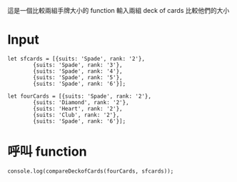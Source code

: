 這是一個比較兩組手牌大小的 function
輸入兩組 deck of cards 比較他們的大小

# Input

```
let sfcards = [{suits: 'Spade', rank: '2'}, 
        {suits: 'Spade', rank: '3'},
        {suits: 'Spade', rank: '4'},
        {suits: 'Spade', rank: '5'},
        {suits: 'Spade', rank: '6'}];

let fourCards = [{suits: 'Spade', rank: '2'}, 
        {suits: 'Diamond', rank: '2'},
        {suits: 'Heart', rank: '2'},
        {suits: 'Club', rank: '2'},
        {suits: 'Spade', rank: '6'}];
```

# 呼叫 function

```
console.log(compareDeckofCards(fourCards, sfcards));
```